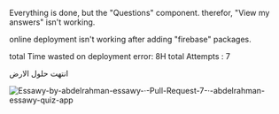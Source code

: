 Everything is done, but the "Questions" component. therefor, "View my answers" isn't working.

online deployment isn't working after adding "firebase" packages.


total Time wasted on deployment error: 8H
total Attempts : 7

انتهت حلول الارض

![Essawy-by-abdelrahman-essawy-·-Pull-Request-7-·-abdelrahman-essawy-quiz-app](https://user-images.githubusercontent.com/30594965/206576430-9bdc080f-739e-49a0-a2f0-7bdfe828525e.png)
